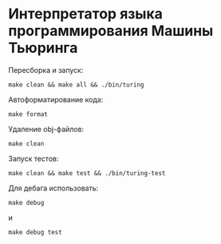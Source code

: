 # Интерпретатор языка программирования Машины Тьюринга

Пересборка и запуск:

```
make clean && make all && ./bin/turing
```

Автоформатирование кода:
```
make format
```

Удаление obj-файлов:
```
make clean
```

Запуск тестов:
```
make clean && make test && ./bin/turing-test
```

Для дебага использовать:
```
make debug
```
и
```
make debug test
```
